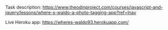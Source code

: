 Task description: https://www.theodinproject.com/courses/javascript-and-jquery/lessons/where-s-waldo-a-photo-tagging-app?ref=lnav

Live Heroku app: 
https://wheres-waldo93.herokuapp.com/
